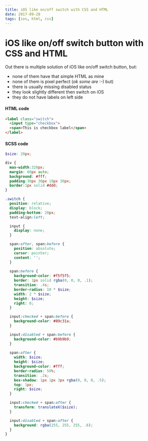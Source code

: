 ```yaml
---
title: iOS like on/off switch with CSS and HTML
date: 2017-09-28
tags: [ios, html, css]
---
```


# iOS like on/off switch button with CSS and HTML

Out there is multiple solution of iOS like on/off switch button, but:

* none of them have that simple HTML as mine
* none of them is pixel perfect (*ok some are* :-) but)
* there is usually missing disabled status
* they look slightly different then switch on iOS
* they do not have labels on left side

<script async src="//jsfiddle.net/OzzyCzech/1rmfho78/embed/result,html,css/dark/"></script>

#### HTML code

```html
<label class="switch">
  <input type="checkbox">
  <span>This is checkbox label</span>
</label>
```

#### SCSS code

```scss
$size: 20px;

div {
  max-width:320px;
  margin: 60px auto;
  background: #fff;
  padding:30px 30px 10px 30px;
  border:1px solid #ddd;
}

.switch {
  position: relative;
  display: block;
  padding-bottom: 20px;
  text-align:left;

  input {
    display: none;
  }

  span:after, span:before {
    position: absolute;
    cursor: pointer;
    content: '';
  }
  
  span:before {
    background-color: #f5f5f5;
    border: 1px solid rgba(0, 0, 0, .1);
    transition: .4s;
    border-radius: 10 * $size;
    width: 2 * $size;
    height: $size;
    right: 0;
  }

  input:checked + span:before {
    background-color: #89c31a;
  }

  input:disabled + span:before {
    background-color: #b9b9b9;
  }
  
  span:after {
    width: $size;
    height: $size;
    background-color: #fff;
    border-radius: 50%;
    transition: .2s;
    box-shadow: 1px 1px 3px rgba(0, 0, 0, .5);
    top: 1px;
    right: $size;
  }

  input:checked + span:after {
    transform: translateX($size);
  }

  input:disabled + span:after {
    background: rgba(255, 255, 255, .6);
  }
}
```




